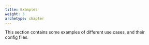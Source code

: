 ```yaml
---
title: Examples
weight: 3
archetype: chapter
---
```


This section contains some examples of different use cases, and their config files.
